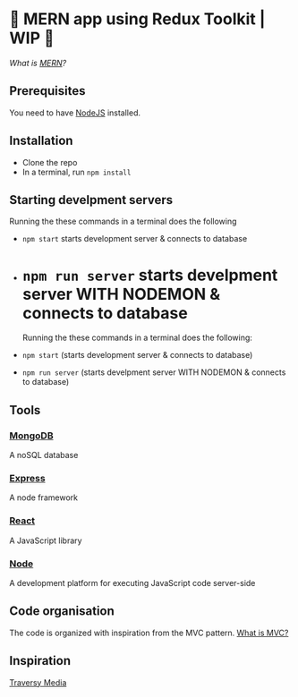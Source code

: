 # 🌿 MERN app using Redux Toolkit | WIP 🚧

_What is [MERN](https://www.educative.io/edpresso/what-is-mern-stack)?_

## Prerequisites

You need to have [NodeJS](https://nodejs.org/en/) installed.

## Installation

- Clone the repo
- In a terminal, run `npm install`

## Starting develpment servers

Running the these commands in a terminal does the following

- `npm start` starts development server & connects to database
- # `npm run server` starts develpment server WITH NODEMON & connects to database

  Running the these commands in a terminal does the following:

- `npm start` (starts development server & connects to database)
- `npm run server` (starts develpment server WITH NODEMON & connects to database)

## Tools

### [MongoDB](https://mongodb.com/)

A noSQL database

### [Express](https://expressjs.com/)

A node framework

### [React](https://reactjs.org/)

A JavaScript library

### [Node](https://nodejs.org/)

A development platform for executing JavaScript code server-side

## Code organisation

The code is organized with inspiration from the MVC pattern. [What is MVC?](https://www.youtube.com/watch?v=DUg2SWWK18I&ab_channel=WebDevSimplified)

## Inspiration

[Traversy Media](https://www.youtube.com/watch?v=-0exw-9YJBo&ab_channel=TraversyMedia)
